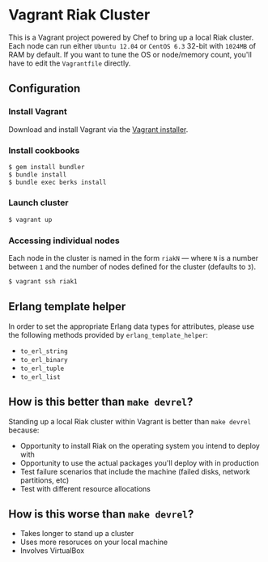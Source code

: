 # Vagrant Riak Cluster

This is a Vagrant project powered by Chef to bring up a local Riak cluster.
Each node can run either `Ubuntu 12.04` or `CentOS 6.3` 32-bit with `1024MB`
of RAM by default. If you want to tune the OS or node/memory count, you'll
have to edit the `Vagrantfile` directly.

## Configuration

### Install Vagrant

Download and install Vagrant via the
[Vagrant installer](http://downloads.vagrantup.com/).

### Install cookbooks

``` bash
$ gem install bundler
$ bundle install
$ bundle exec berks install
```

### Launch cluster

``` bash
$ vagrant up
```

### Accessing individual nodes

Each node in the cluster is named in the form `riakN` — where `N` is a number
between `1` and the number of nodes defined for the cluster (defaults to `3`).

``` bash
$ vagrant ssh riak1
```

## Erlang template helper

In order to set the appropriate Erlang data types for attributes, please use
the following methods provided by `erlang_template_helper`:

* `to_erl_string`
* `to_erl_binary`
* `to_erl_tuple`
* `to_erl_list`

## How is this better than `make devrel`?

Standing up a local Riak cluster within Vagrant is better than `make devrel` because:

* Opportunity to install Riak on the operating system you intend to deploy with
* Opportunity to use the actual packages you'll deploy with in production
* Test failure scenarios that include the machine (failed disks, network partitions, etc)
* Test with different resource allocations

## How is this worse than `make devrel`?

* Takes longer to stand up a cluster
* Uses more resoruces on your local machine
* Involves VirtualBox
